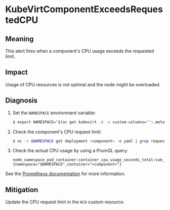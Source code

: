 # KubeVirtComponentExceedsRequestedCPU
<!-- Edited by apinnick, Nov 2022-->

## Meaning

This alert fires when a component's CPU usage exceeds the requested limit.

## Impact

Usage of CPU resources is not optimal and the node might be overloaded.

## Diagnosis

1. Set the `NAMESPACE` environment variable:

   ```bash
   $ export NAMESPACE="$(oc get kubevirt -A -o custom-columns="":.metadata.namespace)"
   ```

2. Check the component's CPU request limit:

   ```bash
   $ oc -n $NAMESPACE get deployment <component> -o yaml | grep requests: -A 2
   ```

3. Check the actual CPU usage by using a PromQL query:

   ```text
   node_namespace_pod_container:container_cpu_usage_seconds_total:sum_rate
   {namespace="$NAMESPACE",container="<component>"}
   ```

See the
[Prometheus documentation](https://prometheus.io/docs/prometheus/latest/querying/basics/)
for more information.

## Mitigation

Update the CPU request limit in the `HCO` custom resource.